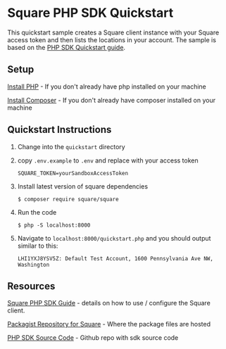 # Square PHP SDK Quickstart

This quickstart sample creates a Square client instance with your Square access token and then lists the locations in your account.
The sample is based on the [PHP SDK Quickstart guide](https://developer.squareup.com/docs/sdks/php/quick-start).

## Setup

[Install PHP](https://www.php.net/manual/en/install.php) - If you don't already have php installed on your machine

[Install Composer](https://getcomposer.org/) - If you don't already have composer installed on your machine

## Quickstart Instructions

1. Change into the `quickstart` directory

1. copy `.env.example` to `.env` and replace with your access token
    ```
    SQUARE_TOKEN=yourSandboxAccessToken
    ```

1. Install latest version of square dependencies
    ```
    $ composer require square/square
    ```

1. Run the code
    ```
    $ php -S localhost:8000
    ```

1. Navigate to `localhost:8000/quickstart.php` and you should output similar to this: 
    ```
    LHI1YXJ8YSV5Z: Default Test Account, 1600 Pennsylvania Ave NW, Washington
    ```
## Resources

[Square PHP SDK Guide](https://developer.squareup.com/docs/sdks/php/using-php-sdk) - details on how to use / configure the Square client.

[Packagist Repository for Square](https://packagist.org/packages/square/square) - Where the package files are hosted

[PHP SDK Source Code](https://github.com/square/square-php-sdk) - Github repo with sdk source code
